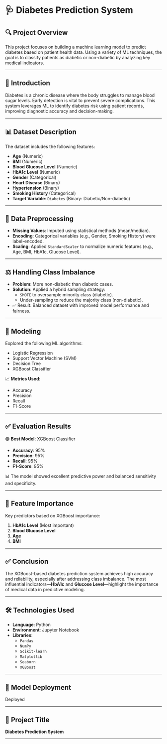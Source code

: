 # 🩺 Diabetes Prediction System

## 🔍 Project Overview
This project focuses on building a machine learning model to predict diabetes based on patient health data. Using a variety of ML techniques, the goal is to classify patients as diabetic or non-diabetic by analyzing key medical indicators.

---

## 🧠 Introduction
Diabetes is a chronic disease where the body struggles to manage blood sugar levels. Early detection is vital to prevent severe complications. This system leverages ML to identify diabetes risk using patient records, improving diagnostic accuracy and decision-making.

---

## 📊 Dataset Description
The dataset includes the following features:

- **Age** (Numeric)  
- **BMI** (Numeric)  
- **Blood Glucose Level** (Numeric)  
- **HbA1c Level** (Numeric)  
- **Gender** (Categorical)  
- **Heart Disease** (Binary)  
- **Hypertension** (Binary)  
- **Smoking History** (Categorical)  
- **Target Variable**: `Diabetes` (Binary: Diabetic/Non-diabetic)

---

## 🧹 Data Preprocessing

- **Missing Values**: Imputed using statistical methods (mean/median).
- **Encoding**: Categorical variables (e.g., Gender, Smoking History) were label-encoded.
- **Scaling**: Applied `StandardScaler` to normalize numeric features (e.g., Age, BMI, HbA1c, Glucose Level).

---

## ⚖️ Handling Class Imbalance

- **Problem**: More non-diabetic than diabetic cases.
- **Solution**: Applied a hybrid sampling strategy:
  - `SMOTE` to oversample minority class (diabetic).
  - Under-sampling to reduce the majority class (non-diabetic).
- ✅ Result: Balanced dataset with improved model performance and fairness.

---

## 🤖 Modeling

Explored the following ML algorithms:

- Logistic Regression  
- Support Vector Machine (SVM)  
- Decision Tree  
- XGBoost Classifier

📈 **Metrics Used**:
- Accuracy  
- Precision  
- Recall  
- F1-Score  

---

## ✅ Evaluation Results

🟢 **Best Model**: XGBoost Classifier  
- **Accuracy**: 95%  
- **Precision**: 95%  
- **Recall**: 95%  
- **F1-Score**: 95%

📊 The model showed excellent predictive power and balanced sensitivity and specificity.

---

## 📌 Feature Importance

Key predictors based on XGBoost importance:

1. **HbA1c Level** (Most important)
2. **Blood Glucose Level**
3. **Age**
4. **BMI**

---

## ✅ Conclusion

The XGBoost-based diabetes prediction system achieves high accuracy and reliability, especially after addressing class imbalance. The most influential indicators—**HbA1c** and **Glucose Level**—highlight the importance of medical data in predictive modeling.

---

## 🛠️ Technologies Used

- **Language**: Python  
- **Environment**: Jupyter Notebook  
- **Libraries**:
  - `Pandas`
  - `NumPy`
  - `Scikit-learn`
  - `Matplotlib`
  - `Seaborn`
  - `XGBoost`

---

## 🚀 Model Deployment

Deployed  


---

## 📂 Project Title
**Diabetes Prediction System**

---

